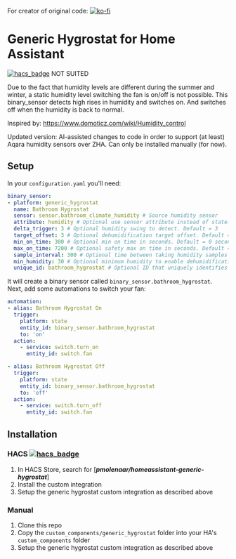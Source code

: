 For creator of original code: [![ko-fi](https://www.ko-fi.com/img/githubbutton_sm.svg)](https://ko-fi.com/S6S116FB5)

# Generic Hygrostat for Home Assistant

[![hacs_badge](https://img.shields.io/badge/HACS-Default-orange.svg)](https://github.com/custom-components/hacs) NOT SUITED

Due to the fact that humidity levels are different during the summer and winter, a static humidity level switching the fan is on/off is not possible. This binary_sensor detects high rises in humidity and switches on. And switches off when the humidity is back to normal.

Inspired by:
https://www.domoticz.com/wiki/Humidity_control

Updated version: AI-assisted changes to code in order to support (at least) Aqara humidity sensors over ZHA. Can only be installed manually (for now).

## Setup
In your `configuration.yaml` you'll need:

```yaml
binary_sensor:
- platform: generic_hygrostat
  name: Bathroom Hygrostat
  sensor: sensor.bathroom_climate_humidity # Source humidity sensor
  attribute: humidity # Optional use sensor attribute instead of state.
  delta_trigger: 3 # Optional humidity swing to detect. Default = 3
  target_offset: 3 # Optional dehumidification target offset. Default = 3
  min_on_time: 300 # Optional min on time in seconds. Default = 0 seconds
  max_on_time: 7200 # Optional safety max on time in seconds. Default = 7200 seconds
  sample_interval: 300 # Optional time between taking humidity samples in seconds, default 300 seconds
  min_humidity: 30 # Optional minimum humidity to enable dehumidification. Default = 0
  unique_id: bathroom_hygrostat # Optional ID that uniquely identifies this sensor. Set this to a unique value to allow customization through the UI.
```
It will create a binary sensor called `binary_sensor.bathroom_hygrostat`.
Next, add some automations to switch your fan:

```yaml
automation:
- alias: Bathroom Hygrostat On
  trigger:
    platform: state
    entity_id: binary_sensor.bathroom_hygrostat
    to: 'on'
  action:
    - service: switch.turn_on
      entity_id: switch.fan

- alias: Bathroom Hygrostat Off
  trigger:
    platform: state
    entity_id: binary_sensor.bathroom_hygrostat
    to: 'off'
  action:
    - service: switch.turn_off
      entity_id: switch.fan
```


## Installation
### HACS [![hacs_badge](https://img.shields.io/badge/HACS-Default-orange.svg)](https://github.com/custom-components/hacs)
1. In HACS Store, search for [***pmolenaar/homeassistant-generic-hygrostat***]
1. Install the custom integration
1. Setup the generic hygrostat custom integration as described above

### Manual
1. Clone this repo
1. Copy the `custom_components/generic_hygrostat` folder into your HA's `custom_components` folder
1. Setup the generic hygrostat custom integration as described above
